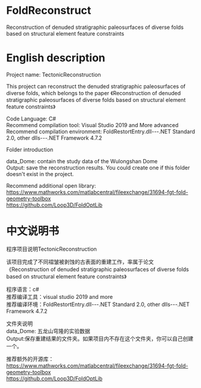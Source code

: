 # FoldReconstruct
Reconstruction of denuded stratigraphic paleosurfaces of diverse folds based on structural element feature constraints

# English description
Project name: TectonicReconstruction

This project can reconstruct the denuded stratigraphic paleosurfaces of diverse folds, which belongs to the paper 《Reconstruction of denuded stratigraphic paleosurfaces of diverse folds based on
structural element feature constraints》

Code Language: C#  
Recommend compilation tool: Visual Studio 2019 and More advanced  
Recommend compilation environment: FoldRestortEntry.dll---.NET Standard 2.0, other dlls---.NET Framework 4.7.2  

Folder introduction

data_Dome: contain the study data of the Wulongshan Dome  
Output: save the reconstruction results. You could create one if this folder doesn't exist in the project.  

Recommend additional open library:
https://www.mathworks.com/matlabcentral/fileexchange/31694-fgt-fold-geometry-toolbox  
https://github.com/Loop3D/FoldOptLib  


# 中文说明书

程序项目说明TectonicReconstruction

该项目完成了不同褶皱被剥蚀的古表面的重建工作，率属于论文《Reconstruction of denuded stratigraphic paleosurfaces of diverse folds based on
structural element feature constraints》

程序语言：c#  
推荐编译工具：visual studio 2019 and more  
推荐编译环境：FoldRestortEntry.dll---.NET Standard 2.0, other dlls---.NET Framework 4.7.2  

文件夹说明  
data_Dome: 五龙山穹隆的实验数据  
Output:保存重建结果的文件夹。如果项目内不存在这个文件夹，你可以自己创建一个。 

推荐额外的开源库：
https://www.mathworks.com/matlabcentral/fileexchange/31694-fgt-fold-geometry-toolbox  
https://github.com/Loop3D/FoldOptLib  
